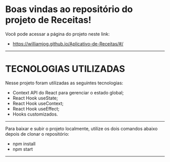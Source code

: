 # Boas vindas ao repositório do projeto de Receitas!

Você pode acessar a página do projeto neste link:

 * https://williamjog.github.io/Aplicativo-de-Receitas/#/

---

# TECNOLOGIAS UTILIZADAS

Nesse projeto foram utilizadas as seguintes tecnologias:

  - Context API do React para gerenciar o estado global;
  - React Hook useState;
  - React Hook useContext;
  - React Hook useEffect;
  - Hooks customizados.

---

Para baixar e subir o projeto localmente, utilize os dois comandos abaixo depois de clonar o repositório:

  * npm install
  * npm start
  
---
